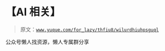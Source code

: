 # 【AI 相关】

> 原文：[`www.yuque.com/for_lazy/thfiu8/wilurdhiuhpsguql`](https://www.yuque.com/for_lazy/thfiu8/wilurdhiuhpsguql)

<ne-p id="u4cfa9a92" data-lake-id="u4cfa9a92"><ne-text id="u70172889">公众号懒人找资源，懒人专属群分享</ne-text></ne-p>